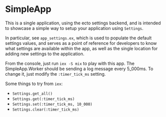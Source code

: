 # SimpleApp

This is a single application, using the ecto settings backend, and is intended to showcase a simple way to setup
your application using `Settings`.

In particular, see `app_settings.ex`, which is used to populate the default
settings values, and serves as a point of reference for developers to know what
settings are available within the app, as well as the single location for adding
new settings to the application.

From the console, just run `iex -S mix` to play with this app. The
SimpleApp.Worker should be sending a log message every 5_000ms. To change it,
just modify the `:timer_tick_ms` setting.

Some things to try from `iex`:

- `Settings.get_all()`
- `Settings.get(:timer_tick_ms)`
- `Settings.set(:timer_tick_ms, 10_000)`
- `Settings.clear(:timer_tick_ms)`
